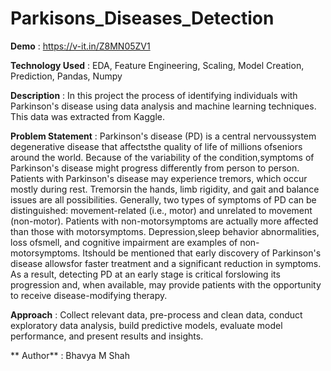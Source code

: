 # Parkisons_Diseases_Detection

**Demo** :  https://v-it.in/Z8MN05ZV1

**Technology Used** : EDA, Feature Engineering, Scaling, Model Creation, Prediction, Pandas, Numpy


**Description** : In this project the process of identifying individuals with Parkinson's disease using data analysis and machine learning techniques. This data was extracted from Kaggle.

**Problem Statement** : Parkinson's disease (PD) is a central nervoussystem degenerative disease that affectsthe quality of life
of millions ofseniors around the world. Because of the variability of the condition,symptoms of Parkinson's disease might
progress differently from person to person. Patients with Parkinson's disease may experience tremors, which occur mostly
during rest. Tremorsin the hands, limb rigidity, and gait and balance issues are all possibilities. Generally, two types of
symptoms of PD can be distinguished: movement-related (i.e., motor) and unrelated to movement (non-motor). Patients
with non-motorsymptoms are actually more affected than those with motorsymptoms. Depression,sleep behavior
abnormalities, loss ofsmell, and cognitive impairment are examples of non-motorsymptoms. Itshould be mentioned that
early discovery of Parkinson's disease allowsfor faster treatment and a significant reduction in symptoms. As a result,
detecting PD at an early stage is critical forslowing its progression and, when available, may provide patients with the
opportunity to receive disease-modifying therapy.


**Approach** : Collect relevant data, pre-process and clean data, conduct exploratory data analysis, build predictive models,
evaluate model performance, and present results and insights.


** Author** : Bhavya M Shah
